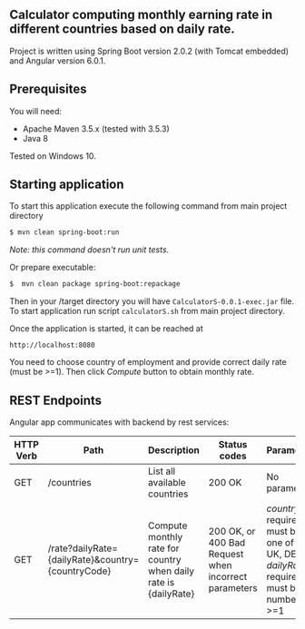 ## Calculator computing monthly earning rate in different countries based on daily rate.

Project is written using Spring Boot version 2.0.2 (with Tomcat embedded) and Angular version 6.0.1.

## Prerequisites
You will need:
 - Apache Maven 3.5.x (tested with 3.5.3)
 - Java 8
 
Tested on Windows 10.
 
## Starting application

To start this application execute the following command from main project directory
```sh
$ mvn clean spring-boot:run
```    
*Note: this command doesn't run unit tests.*  

Or prepare executable:
```sh
$  mvn clean package spring-boot:repackage
```
Then in your /target directory you will have `CalculatorS-0.0.1-exec.jar` file.  
To start application run script `calculatorS.sh` from main project directory.     
     
Once the application is started, it can be reached at

    http://localhost:8080
    
You need to choose country of employment and provide correct daily rate (must be >=1). Then click *Compute* button to obtain monthly rate.    

## REST Endpoints

Angular app communicates with backend by rest services:

| HTTP Verb | Path                                           | Description                         | Status codes | Parameters |
| --------- | --------------------------------------------- | ----------------------------------- | -------------|--------------| 
| GET       | /countries                  | List all available countries                    | 200 OK| No parameters |
| GET       | /rate?dailyRate={dailyRate}&country={countryCode}  | Compute monthly rate for country when daily rate is {dailyRate}   | 200 OK, or 400 Bad Request when incorrect parameters |  *country* required, must be one of PL, UK, DE; *dailyRate* required, must be number >=1| 
